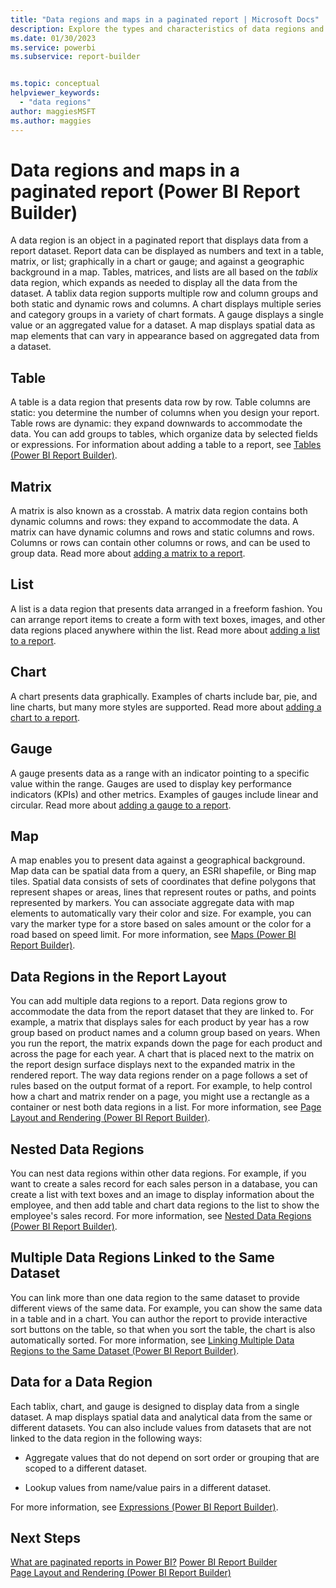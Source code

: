 ```yaml
---
title: "Data regions and maps in a paginated report | Microsoft Docs"
description: Explore the types and characteristics of data regions and maps to design the display from your paginated report datasets in Power BI Report Builder.  
ms.date: 01/30/2023
ms.service: powerbi
ms.subservice: report-builder


ms.topic: conceptual
helpviewer_keywords: 
  - "data regions"
author: maggiesMSFT
ms.author: maggies
---
```

# Data regions and maps in a paginated report (Power BI Report Builder)


  A data region is an object in a paginated report that displays data from a report dataset. Report data can be displayed as numbers and text in a table, matrix, or list; graphically in a chart or gauge; and against a geographic background in a map. Tables, matrices, and lists are all based on the *tablix* data region, which expands as needed to display all the data from the dataset. A tablix data region supports multiple row and column groups and both static and dynamic rows and columns. A chart displays multiple series and category groups in a variety of chart formats. A gauge displays a single value or an aggregated value for a dataset. A map displays spatial data as map elements that can vary in appearance based on aggregated data from a dataset.  
  
## Table  
 A table is a data region that presents data row by row. Table columns are static: you determine the number of columns when you design your report. Table rows are dynamic: they expand downwards to accommodate the data. You can add groups to tables, which organize data by selected fields or expressions. For information about adding a table to a report, see [Tables &#40;Power BI Report Builder&#41;](/sql/reporting-services/report-design/tables-report-builder-and-ssrs).  
  
## Matrix  
 A matrix is also known as a crosstab. A matrix data region contains both dynamic columns and rows: they expand to accommodate the data. A matrix can have dynamic columns and rows and static columns and rows. Columns or rows can contain other columns or rows, and can be used to group data. Read more about [adding a matrix to a report](/sql/reporting-services/report-design/create-a-matrix-report-builder-and-ssrs).  
  
## List  
 A list is a data region that presents data arranged in a freeform fashion. You can arrange report items to create a form with text boxes, images, and other data regions placed anywhere within the list. Read more about [adding a list to a report](/sql/reporting-services/report-design/create-invoices-and-forms-with-lists-report-builder-and-ssrs).  
  
## Chart  
 A chart presents data graphically. Examples of charts include bar, pie, and line charts, but many more styles are supported. Read more about [adding a chart to a report](/sql/reporting-services/report-design/charts-report-builder-and-ssrs).  
  
## Gauge  
 A gauge presents data as a range with an indicator pointing to a specific value within the range. Gauges are used to display key performance indicators (KPIs) and other metrics. Examples of gauges include linear and circular. Read more about [adding a gauge to a report](/sql/reporting-services/report-design/gauges-report-builder-and-ssrs).  
  
## Map  
 A map enables you to present data against a geographical background. Map data can be spatial data from a query, an ESRI shapefile, or Bing map tiles. Spatial data consists of sets of coordinates that define polygons that represent shapes or areas, lines that represent routes or paths, and points represented by markers. You can associate aggregate data with map elements to automatically vary their color and size. For example, you can vary the marker type for a store based on sales amount or the color for a road based on speed limit. For more information, see [Maps &#40;Power BI Report Builder&#41;](/sql/reporting-services/report-design/maps-report-builder-and-ssrs).  
  
## Data Regions in the Report Layout  
 You can add multiple data regions to a report. Data regions grow to accommodate the data from the report dataset that they are linked to. For example, a matrix that displays sales for each product by year has a row group based on product names and a column group based on years. When you run the report, the matrix expands down the page for each product and across the page for each year. A chart that is placed next to the matrix on the report design surface displays next to the expanded matrix in the rendered report. The way data regions render on a page follows a set of rules based on the output format of a report. For example, to help control how a chart and matrix render on a page, you might use a rectangle as a container or nest both data regions in a list. For more information, see [Page Layout and Rendering &#40;Power BI Report Builder&#41;](/sql/reporting-services/report-design/page-layout-and-rendering-report-builder-and-ssrs).  
  
## Nested Data Regions  
 You can nest data regions within other data regions. For example, if you want to create a sales record for each sales person in a database, you can create a list with text boxes and an image to display information about the employee, and then add table and chart data regions to the list to show the employee's sales record. For more information, see [Nested Data Regions &#40;Power BI Report Builder&#41;](/sql/reporting-services/report-design/nested-data-regions-report-builder-and-ssrs).  
  
## Multiple Data Regions Linked to the Same Dataset  
 You can link more than one data region to the same dataset to provide different views of the same data. For example, you can show the same data in a table and in a chart. You can author the report to provide interactive sort buttons on the table, so that when you sort the table, the chart is also automatically sorted. For more information, see [Linking Multiple Data Regions to the Same Dataset &#40;Power BI Report Builder&#41;](/sql/reporting-services/report-design/linking-multiple-data-regions-to-the-same-dataset-report-builder-and-ssrs).  
  
## Data for a Data Region  
 Each tablix, chart, and gauge is designed to display data from a single dataset. A map displays spatial data and analytical data from the same or different datasets. You can also include values from datasets that are not linked to the data region in the following ways:  
  
-   Aggregate values that do not depend on sort order or grouping that are scoped to a different dataset.  
  
-   Lookup values from name/value pairs in a different dataset.  
  
 For more information, see [Expressions &#40;Power BI Report Builder&#41;](/sql/reporting-services/report-design/expressions-report-builder-and-ssrs).  
  
## Next Steps 
 [What are paginated reports in Power BI?](https://learn.microsoft.com/power-bi/paginated-reports/paginated-reports-report-builder-power-bi)
 [Power BI Report Builder](report-builder-power-bi.md)   
 [Page Layout and Rendering &#40;Power BI Report Builder&#41;](/sql/reporting-services/report-design/page-layout-and-rendering-report-builder-and-ssrs.md)    
